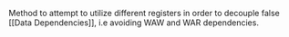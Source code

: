Method to attempt to utilize different registers in order to decouple false [[Data Dependencies]], i.e avoiding WAW and WAR dependencies.